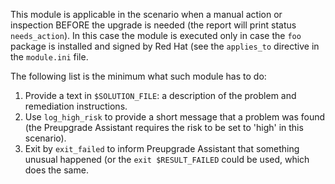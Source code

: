 This module is applicable in the scenario when a manual action or inspection
BEFORE the upgrade is needed (the report will print status `needs_action`).
In this case the module is executed only in case the `foo` package is installed
and signed by Red Hat (see the `applies_to` directive in the `module.ini` file.

The following list is the minimum what such module has to do:
1. Provide a text in `$SOLUTION_FILE`: a description of the problem and
   remediation instructions.
2. Use `log_high_risk` to provide a short message that a problem was
   found (the Preupgrade Assistant requires the risk to be set to 'high'
   in this scenario).
3. Exit by `exit_failed` to inform Preupgrade Assistant that something unusual
   happened (or the `exit $RESULT_FAILED` could be used, which does the same.
